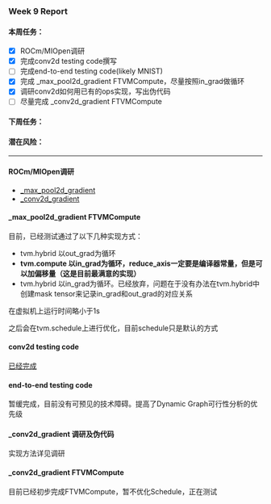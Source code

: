 ### Week 9 Report
#### 本周任务：
- [x] ROCm/MIOpen调研
- [x] 完成conv2d testing code撰写
- [ ] 完成end-to-end testing code(likely MNIST)
- [x] 完成 \_max_pool2d_gradient FTVMCompute，尽量按照in_grad做循环
- [x] 调研conv2d如何用已有的ops实现，写出伪代码
- [ ] 尽量完成 \_conv2d_gradient FTVMCompute

#### 下周任务：

#### 潜在风险：


-------------------------------------
#### ROCm/MIOpen调研
- [\_max_pool2d_gradient](https://shimo.im/docs/E4pBu1ZQn60bqpHJ)
- [\_conv2d_gradient](https://shimo.im/docs/e3sfCvxPWaY9J1a9)

#### \_max_pool2d_gradient FTVMCompute 
目前，已经测试通过了以下几种实现方式：
- tvm.hybrid 以out_grad为循环
- **tvm.compute 以in_grad为循环，reduce_axis一定要是编译器常量，但是可以加偏移量（这是目前最满意的实现）**
- tvm.hybrid 以in_grad为循环。已经放弃，问题在于没有办法在tvm.hybrid中创建mask tensor来记录in_grad和out_grad的对应关系

在虚拟机上运行时间略小于1s
 
之后会在tvm.schedule上进行优化，目前schedule只是默认的方式

#### conv2d testing code
[已经完成](https://github.com/acada-sjtu/EdgeTraining/blob/master/Code/edge-tvm/op-test-conv2d.py)

#### end-to-end testing code
暂缓完成，目前没有可预见的技术障碍。提高了Dynamic Graph可行性分析的优先级

#### \_conv2d_gradient 调研及伪代码
实现方法详见调研

#### \_conv2d_gradient FTVMCompute
目前已经初步完成FTVMCompute，暂不优化Schedule，正在测试
